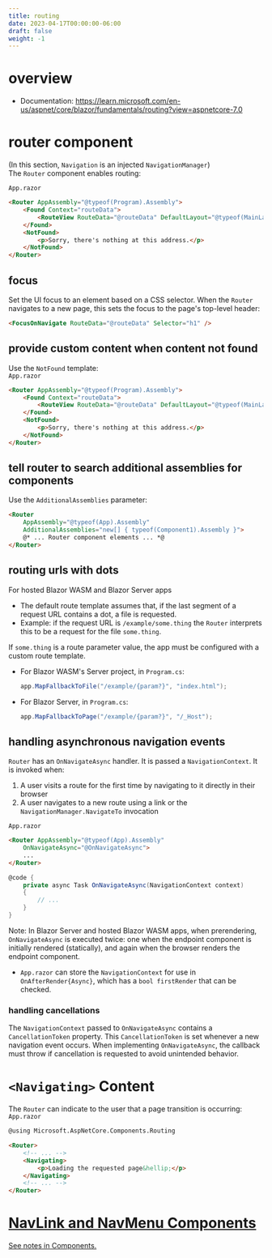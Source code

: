 ```yaml
---
title: routing
date: 2023-04-17T00:00:00-06:00
draft: false
weight: -1
---
```


# overview
- Documentation: https://learn.microsoft.com/en-us/aspnet/core/blazor/fundamentals/routing?view=aspnetcore-7.0

# router component
(In this section, `Navigation` is an injected `NavigationManager`)  
The `Router` component enables routing:

`App.razor`
```html
<Router AppAssembly="@typeof(Program).Assembly">
    <Found Context="routeData">
        <RouteView RouteData="@routeData" DefaultLayout="@typeof(MainLayout)" />
    </Found>
    <NotFound>
        <p>Sorry, there's nothing at this address.</p>
    </NotFound>
</Router>
```

## focus
Set the UI focus to an element based on a CSS selector.  When the `Router` navigates to a new page, this sets the focus to the page's top-level header:
```html
<FocusOnNavigate RouteData="@routeData" Selector="h1" />
```

## provide custom content when content not found
Use the `NotFound` template:  
`App.razor`
```html
<Router AppAssembly="@typeof(Program).Assembly">
    <Found Context="routeData">
        <RouteView RouteData="@routeData" DefaultLayout="@typeof(MainLayout)" />
    </Found>
    <NotFound>
        <p>Sorry, there's nothing at this address.</p>
    </NotFound>
</Router>
```

## tell router to search additional assemblies for components
Use the `AdditionalAssemblies` parameter:
```html
<Router
    AppAssembly="@typeof(App).Assembly"
    AdditionalAssemblies="new[] { typeof(Component1).Assembly }">
    @* ... Router component elements ... *@
</Router>
```

## routing urls with dots
For hosted Blazor WASM and Blazor Server apps
- The default route template assumes that, if the last segment of a request URL contains a dot, a file is requested.
- Example:  if the request URL is `/example/some.thing` the `Router` interprets this to be a request for the file `some.thing`.

If `some.thing` is a route parameter value, the app must be configured with a custom route template.
- For Blazor WASM's Server project, in `Program.cs`:
    ```cs
    app.MapFallbackToFile("/example/{param?}", "index.html");
    ```
- For Blazor Server, in `Program.cs`:
    ```cs
    app.MapFallbackToPage("/example/{param?}", "/_Host");
    ```

## handling asynchronous navigation events
`Router` has an `OnNavigateAsync` handler.  It is passed a `NavigationContext`.  It is invoked when:
1. A user visits a route for the first time by navigating to it directly in their browser
2. A user navigates to a new route using a link or the `NavigationManager.NavigateTo` invocation

`App.razor`
```html
<Router AppAssembly="@typeof(App).Assembly" 
    OnNavigateAsync="@OnNavigateAsync">
    ...
</Router>
```
```cs
@code {
    private async Task OnNavigateAsync(NavigationContext context)
    {
        // ...
    }
}
```  

<o>Note</o>:  In Blazor Server and hosted Blazor WASM apps, when prerendering, `OnNavigateAsync` is executed twice: one when the endpoint component is initially rendered (statically), and again when the browser renders the endpoint component.  
- `App.razor` can store the `NavigationContext` for use in `OnAfterRender{Async}`, which has a `bool firstRender` that can be checked.

### handling cancellations
The `NavigationContext` passed to `OnNavigateAsync` contains a `CancellationToken` property.  This `CancellationToken` is set whenever a new navigation event occurs.  When implementing `OnNavigateAsync`, the callback <o>must</o> throw if cancellation is requested to avoid unintended behavior.

# `<Navigating>` Content
The `Router` can indicate to the user that a page transition is occurring:
`App.razor`
```html
@using Microsoft.AspNetCore.Components.Routing

<Router>
    <!-- ... -->
    <Navigating>
        <p>Loading the requested page&hellip;</p>
    </Navigating>
    <!-- ... -->
</Router>
```

# [NavLink and NavMenu Components](https://learn.microsoft.com/en-us/aspnet/core/blazor/fundamentals/routing?view=aspnetcore-7.0#navlink-and-navmenu-components)
[See notes in Components.](../../../components/navlink-and-navmenu-components)
